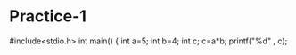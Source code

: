 # Practice-1
#include<stdio.h>
int main()
{
   int a=5;
   int b=4;
   int c;
   c=a*b;
   printf("%d" , c);
